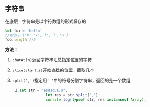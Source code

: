 ## 字符串

在底层，字符串是以字符数组的形式保存的

```js
let foo = 'hello'
//相当于 ['h','e','l','l','o']
foo.length //5
```

**方法：**

1. `charAt(n)`返回字符串汇总指定位置的字符

2. `slice(start,i)`开始查找的位置，截取几个

3. `split(',')`指定用`' '`中的符号分割字符串，返回的是一个数组

   1. ```js
      let str = "asdsd,a,s";
                  let res = str.split(",");
                  console.log(typeof str, res instanceof Array);
      ```

   

